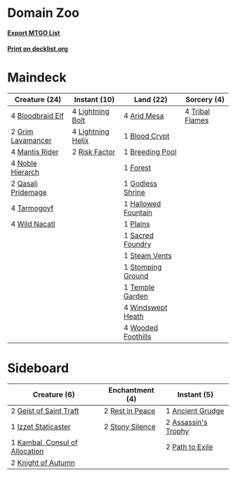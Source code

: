 # Domain Zoo

#### [Export MTGO List](../collection/Domain%20Zoo/Domain%20Zoo.txt)
#### [Print on decklist.org](http://decklist.org/?deckmain=4%09Arid%20Mesa%0A1%09Blood%20Crypt%0A4%09Bloodbraid%20Elf%0A1%09Breeding%20Pool%0A1%09Forest%0A1%09Godless%20Shrine%0A2%09Grim%20Lavamancer%0A1%09Hallowed%20Fountain%0A4%09Lightning%20Bolt%0A4%09Lightning%20Helix%0A4%09Mantis%20Rider%0A4%09Noble%20Hierarch%0A1%09Plains%0A2%09Qasali%20Pridemage%0A2%09Risk%20Factor%0A1%09Sacred%20Foundry%0A1%09Steam%20Vents%0A1%09Stomping%20Ground%0A4%09Tarmogoyf%0A1%09Temple%20Garden%0A4%09Tribal%20Flames%0A4%09Wild%20Nacatl%0A4%09Windswept%20Heath%0A4%09Wooded%20Foothills&deckside=1%09Ancient%20Grudge%0A2%09Assassin's%20Trophy%0A2%09Geist%20of%20Saint%20Traft%0A1%09Izzet%20Staticaster%0A1%09Kambal,%20Consul%20of%20Allocation%0A2%09Knight%20of%20Autumn%0A2%09Path%20to%20Exile%0A2%09Rest%20in%20Peace%0A2%09Stony%20Silence)
# Maindeck

|                                        Creature (24)                                        |                                        Instant (10)                                        |                                          Land (22)                                           |                                       Sorcery (4)                                        |
|---------------------------------------------------------------------------------------------|--------------------------------------------------------------------------------------------|----------------------------------------------------------------------------------------------|------------------------------------------------------------------------------------------|
|4 [Bloodbraid Elf](http://gatherer.wizards.com/Pages/Card/Details.aspx?multiverseid=423509)  |4 [Lightning Bolt](http://gatherer.wizards.com/Pages/Card/Details.aspx?multiverseid=234704) |4 [Arid Mesa](http://gatherer.wizards.com/Pages/Card/Details.aspx?multiverseid=426054)        |4 [Tribal Flames](http://gatherer.wizards.com/Pages/Card/Details.aspx?multiverseid=370362)|
|2 [Grim Lavamancer](http://gatherer.wizards.com/Pages/Card/Details.aspx?multiverseid=234706) |4 [Lightning Helix](http://gatherer.wizards.com/Pages/Card/Details.aspx?multiverseid=205361)|1 [Blood Crypt](http://gatherer.wizards.com/Pages/Card/Details.aspx?multiverseid=405093)      |                                                                                          |
|4 [Mantis Rider](http://gatherer.wizards.com/Pages/Card/Details.aspx?multiverseid=386589)    |2 [Risk Factor](http://gatherer.wizards.com/Pages/Card/Details.aspx?multiverseid=452863)    |1 [Breeding Pool](http://gatherer.wizards.com/Pages/Card/Details.aspx?multiverseid=405095)    |                                                                                          |
|4 [Noble Hierarch](http://gatherer.wizards.com/Pages/Card/Details.aspx?multiverseid=397709)  |                                                                                            |1 [Forest](http://gatherer.wizards.com/Pages/Card/Details.aspx?multiverseid=439605)           |                                                                                          |
|2 [Qasali Pridemage](http://gatherer.wizards.com/Pages/Card/Details.aspx?multiverseid=249405)|                                                                                            |1 [Godless Shrine](http://gatherer.wizards.com/Pages/Card/Details.aspx?multiverseid=405099)   |                                                                                          |
|4 [Tarmogoyf](http://gatherer.wizards.com/Pages/Card/Details.aspx?multiverseid=370404)       |                                                                                            |1 [Hallowed Fountain](http://gatherer.wizards.com/Pages/Card/Details.aspx?multiverseid=405100)|                                                                                          |
|4 [Wild Nacatl](http://gatherer.wizards.com/Pages/Card/Details.aspx?multiverseid=249401)     |                                                                                            |1 [Plains](http://gatherer.wizards.com/Pages/Card/Details.aspx?multiverseid=439601)           |                                                                                          |
|                                                                                             |                                                                                            |1 [Sacred Foundry](http://gatherer.wizards.com/Pages/Card/Details.aspx?multiverseid=405106)   |                                                                                          |
|                                                                                             |                                                                                            |1 [Steam Vents](http://gatherer.wizards.com/Pages/Card/Details.aspx?multiverseid=405109)      |                                                                                          |
|                                                                                             |                                                                                            |1 [Stomping Ground](http://gatherer.wizards.com/Pages/Card/Details.aspx?multiverseid=405110)  |                                                                                          |
|                                                                                             |                                                                                            |1 [Temple Garden](http://gatherer.wizards.com/Pages/Card/Details.aspx?multiverseid=405112)    |                                                                                          |
|                                                                                             |                                                                                            |4 [Windswept Heath](http://gatherer.wizards.com/Pages/Card/Details.aspx?multiverseid=405115)  |                                                                                          |
|                                                                                             |                                                                                            |4 [Wooded Foothills](http://gatherer.wizards.com/Pages/Card/Details.aspx?multiverseid=405116) |                                                                                          |


# Sideboard

|                                              Creature (6)                                               |                                     Enchantment (4)                                      |                                         Instant (5)                                          |
|---------------------------------------------------------------------------------------------------------|------------------------------------------------------------------------------------------|----------------------------------------------------------------------------------------------|
|2 [Geist of Saint Traft](http://gatherer.wizards.com/Pages/Card/Details.aspx?multiverseid=409577)        |2 [Rest in Peace](http://gatherer.wizards.com/Pages/Card/Details.aspx?multiverseid=442021)|1 [Ancient Grudge](http://gatherer.wizards.com/Pages/Card/Details.aspx?multiverseid=425913)   |
|1 [Izzet Staticaster](http://gatherer.wizards.com/Pages/Card/Details.aspx?multiverseid=253638)           |2 [Stony Silence](http://gatherer.wizards.com/Pages/Card/Details.aspx?multiverseid=425850)|2 [Assassin's Trophy](http://gatherer.wizards.com/Pages/Card/Details.aspx?multiverseid=452902)|
|1 [Kambal, Consul of Allocation](http://gatherer.wizards.com/Pages/Card/Details.aspx?multiverseid=417756)|                                                                                          |2 [Path to Exile](http://gatherer.wizards.com/Pages/Card/Details.aspx?multiverseid=370408)    |
|2 [Knight of Autumn](http://gatherer.wizards.com/Pages/Card/Details.aspx?multiverseid=452933)            |                                                                                          |                                                                                              |

